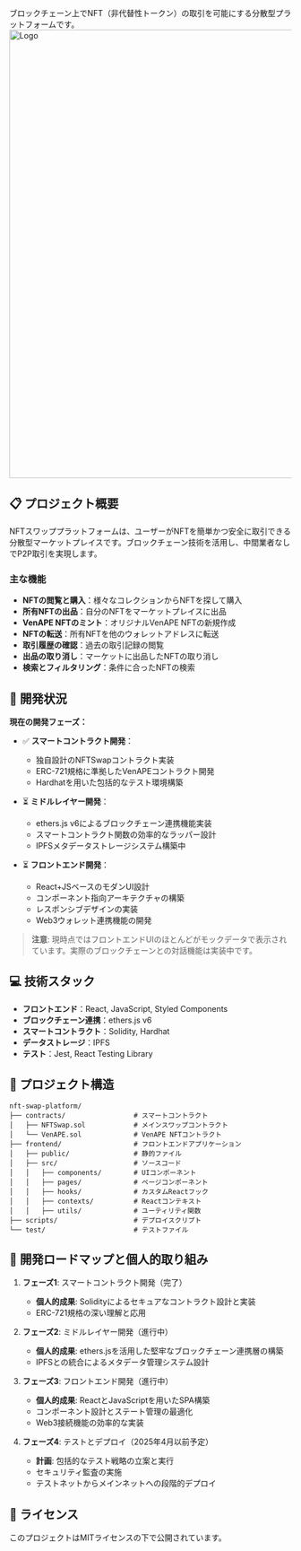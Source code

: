 ブロックチェーン上でNFT（非代替性トークン）の取引を可能にする分散型プラットフォームです。
<img src="https://github.com/user-attachments/assets/c3a7e54a-ea9a-41de-9829-87cfc7df59a1" alt="Logo" width="800" />

## 📋 プロジェクト概要

NFTスワッププラットフォームは、ユーザーがNFTを簡単かつ安全に取引できる分散型マーケットプレイスです。ブロックチェーン技術を活用し、中間業者なしでP2P取引を実現します。

### 主な機能

- **NFTの閲覧と購入**：様々なコレクションからNFTを探して購入
- **所有NFTの出品**：自分のNFTをマーケットプレイスに出品
- **VenAPE NFTのミント**：オリジナルVenAPE NFTの新規作成
- **NFTの転送**：所有NFTを他のウォレットアドレスに転送
- **取引履歴の確認**：過去の取引記録の閲覧
- **出品の取り消し**：マーケットに出品したNFTの取り消し
- **検索とフィルタリング**：条件に合ったNFTの検索

## 🚀 開発状況

**現在の開発フェーズ：**

- ✅ **スマートコントラクト開発**：

  - 独自設計のNFTSwapコントラクト実装
  - ERC-721規格に準拠したVenAPEコントラクト開発
  - Hardhatを用いた包括的なテスト環境構築

- ⏳ **ミドルレイヤー開発**：

  - ethers.js v6によるブロックチェーン連携機能実装
  - スマートコントラクト関数の効率的なラッパー設計
  - IPFSメタデータストレージシステム構築中

- ⏳ **フロントエンド開発**：
  - React+JSベースのモダンUI設計
  - コンポーネント指向アーキテクチャの構築
  - レスポンシブデザインの実装
  - Web3ウォレット連携機能の開発

> **注意**: 現時点ではフロントエンドUIのほとんどがモックデータで表示されています。実際のブロックチェーンとの対話機能は実装中です。

## 💻 技術スタック

- **フロントエンド**：React, JavaScript, Styled Components
- **ブロックチェーン連携**：ethers.js v6
- **スマートコントラクト**：Solidity, Hardhat
- **データストレージ**：IPFS
- **テスト**：Jest, React Testing Library

## 📁 プロジェクト構造

```
nft-swap-platform/
├── contracts/                 # スマートコントラクト
│   ├── NFTSwap.sol            # メインスワップコントラクト
│   └── VenAPE.sol             # VenAPE NFTコントラクト
├── frontend/                  # フロントエンドアプリケーション
│   ├── public/                # 静的ファイル
│   ├── src/                   # ソースコード
│   │   ├── components/        # UIコンポーネント
│   │   ├── pages/             # ページコンポーネント
│   │   ├── hooks/             # カスタムReactフック
│   │   ├── contexts/          # Reactコンテキスト
│   │   ├── utils/             # ユーティリティ関数
├── scripts/                   # デプロイスクリプト
└── test/                      # テストファイル
```

## 🔄 開発ロードマップと個人的取り組み

1. **フェーズ1**: スマートコントラクト開発（完了）

   - **個人的成果**: Solidityによるセキュアなコントラクト設計と実装
   - ERC-721規格の深い理解と応用

2. **フェーズ2**: ミドルレイヤー開発（進行中）

   - **個人的成果**: ethers.jsを活用した堅牢なブロックチェーン連携層の構築
   - IPFSとの統合によるメタデータ管理システム設計

3. **フェーズ3**: フロントエンド開発（進行中）

   - **個人的成果**: ReactとJavaScriptを用いたSPA構築
   - コンポーネント設計とステート管理の最適化
   - Web3接続機能の効率的な実装

4. **フェーズ4**: テストとデプロイ（2025年4月以前予定）
   - **計画**: 包括的なテスト戦略の立案と実行
   - セキュリティ監査の実施
   - テストネットからメインネットへの段階的デプロイ

## 📄 ライセンス

このプロジェクトはMITライセンスの下で公開されています。
